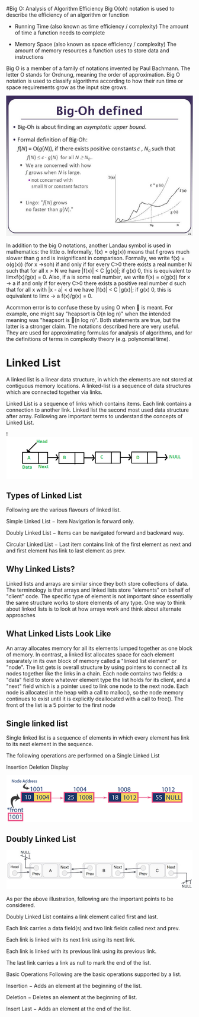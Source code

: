 #Big O: Analysis of Algorithm Efficiency
Big O(oh) notation is used to describe the efficiency of an algorithm or function

- Running Time (also known as time efficiency / complexity)
The amount of time a function needs to complete

- Memory Space (also known as space efficiency / complexity)
The amount of memory resources a function uses to store data and instructions

Big O is a member of a family of notations invented by Paul Bachmann. The letter O stands for Ordnung, meaning the order of approximation. Big O notation is used to classify algorithms according to how their run time or space requirements grow as the input size grows.

![bigO](./big%20o.jpg)


In addition to the big O notations, another Landau symbol is used in mathematics: the
little o. Informally, f(x) = o(g(x)) means that f grows much slower than g and is
insignificant in comparison.
Formally, we write f(x) = o(g(x)) (for x ->soh) if and only if for every C>0 there exists a
real number N such that for all x > N we have |f(x)| < C |g(x)|; if g(x) 0, this is
equivalent to limxf(x)/g(x) = 0.
Also, if a is some real number, we write f(x) = o(g(x)) for x -> a if and only if for every
C>0 there exists a positive real number d such that for all x with |x - a| < d
we have |f(x)| < C |g(x)|; if g(x) 0, this is equivalent to limx -> a f(x)/g(x) = 0.


 Acommon error is to confuse these by using O when  is meant. For example, one might
say "heapsort is O(n log n)" when the intended meaning was "heapsort is (n log n)".
Both statements are true, but the latter is a stronger claim.
The notations described here are very useful. They are used for approximating formulas
for analysis of algorithms, and for the definitions of terms in complexity theory (e.g.
polynomial time).



# Linked List
A linked list is a linear data structure, in which the elements are not stored at contiguous memory locations.
A linked-list is a sequence of data structures which are connected together via links.

Linked List is a sequence of links which contains items. Each link contains a connection to another link. Linked list the second most used data structure after array. Following are important terms to understand the concepts of Linked List.

!![linkedlist](./Linkedlist%20(1).png)

## Types of Linked List
Following are the various flavours of linked list.

Simple Linked List − Item Navigation is forward only.

Doubly Linked List − Items can be navigated forward and backward way.

Circular Linked List − Last item contains link of the first element as next and and first element has link to last element as prev.




## Why Linked Lists?
Linked lists and arrays are similar since they both store collections of data. The
terminology is that arrays and linked lists store "elements" on behalf of "client" code. The
specific type of element is not important since essentially the same structure works to
store elements of any type. One way to think about linked lists is to look at how arrays
work and think about alternate approaches

## What Linked Lists Look Like
An array allocates memory for all its elements lumped together as one block of memory.
In contrast, a linked list allocates space for each element separately in its own block of
memory called a "linked list element" or "node". The list gets is overall structure by using
pointers to connect all its nodes together like the links in a chain.
Each node contains two fields: a "data" field to store whatever element type the list holds
for its client, and a "next" field which is a pointer used to link one node to the next node.
Each node is allocated in the heap with a call to malloc(), so the node memory continues
to exist until it is explicitly deallocated with a call to free(). The front of the list is a
5
pointer to the first node

##  Single linked list
Single linked list is a sequence of elements in which every element has link to its next element in the sequence.

The following operations are performed on a Single Linked List

Insertion
Deletion
Display

![list](./Linked_List_Example.png)

## Doubly Linked List
![double](./doubly_linked_list.jpg)


As per the above illustration, following are the important points to be considered.

Doubly Linked List contains a link element called first and last.

Each link carries a data field(s) and two link fields called next and prev.

Each link is linked with its next link using its next link.

Each link is linked with its previous link using its previous link.

The last link carries a link as null to mark the end of the list.

Basic Operations
Following are the basic operations supported by a list.

Insertion − Adds an element at the beginning of the list.

Deletion − Deletes an element at the beginning of  list.

Insert Last − Adds an element at the end of the list.
